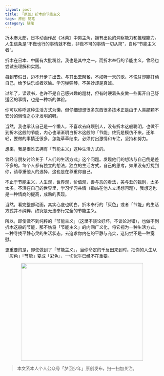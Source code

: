 ```yaml
---
layout: post
title: 『原创』折木的节能主义
tags: 原创 随笔
category: 随笔
---
```


折木奉太郎，日本动画作品《冰菓》中男主角，拥有出色的洞察能力和推理能力。人生信条是“不做也行的事情就不做，非做不可的事情一切从简”，自称“节能主义者“。

折木在日本、中国有大批粉丝，我也是其中之一。而折木奉行的节能主义，曾经也尝试去理解和实践。

每到节假日，迈不开步子出去。与其出去聚餐，不如听一天的歌，不悦耳却能打动自己，给予快乐或者欢愉。学习弹弹琴，不美妙却是真诚。

过年了，读读书，也许不是自己感兴趣的题材，但有时硬着头皮做一些离开自己舒适区的事情，也是一种新的体验。

你可以称呼这种生活方式为懒，但仔细想想很多东西很多技术正是由于人类那颗不安分的懒惰之心才发明的呀。

当然，我也承认自己是一个懒人，不喜欢去麻烦别人，没有折木这般聪明，也做不到折木这般的节能，内心也渐渐明白折木这般的「节能」终究是模仿不来。还年轻，要做的事情还很多，怎能草草结束，必须付出激情和专注，坚持和努力。

想来，我是很难去拥有「节能主义」这种生活方式的。

曾经与朋友讨论关于「人们的生活方式」这个问题。发现他们的想法与自己倒是差不多的。每个人都有独立的想法，独立的生活方式，自己的思考，如果没有打扰到你，请尊重他人的选择，这也是在尊重你自己。

不止于节能主义，人生观，世界观，价值观，善与恶的看法，美与丑的甄别，太多太多。不活在自己的世界里，学习学习共情（指站在他人立场想问题），我想这也是一种情商的提高，成熟的表现。

当然，看完整部动画，其实心底也明白，折木奉行的「灰色」或者「节能」的生活方式并不纯粹，终究是无法奉行完全的节能主义。

所以，即使做不到纯粹的「节能主义」（这里不谈论好坏，不谈论对错），也做不到折木这般的节能，那不妨将「节能主义」的内涵广义化，将它视为一种生活方式，一种寻找平静心灵的生活状态。去追求你内在的平静与充实，这何尝不是一种宽慰。

更重要的是，即使做到了「节能主义」，当你命定的千反田来到时，把你的人生从「灰色」「节能」变成「彩色」，一切似乎已经不在重要。

<div align="center">
<img src="http://7xlkoc.com1.z0.glb.clouddn.com/qrcodenew.jpg" width="400" height="320" />
</div>

> 本文系本人个人公众号「梦回少年」原创发布，扫一扫加关注。